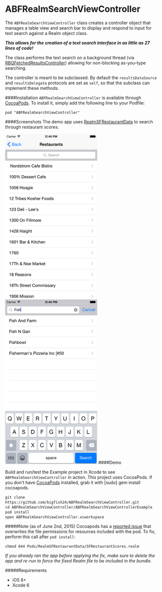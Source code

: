# ABFRealmSearchViewController

The `ABFRealmSearchViewController` class creates a controller object that manages a table view and search bar to display and respond to input for text search against a Realm object class. 

_**This allows for the creation of a text search interface in as little as 27 lines of code!**_

The class performs the text search on a background thread (via [RBQFetchedResultsController](https://github.com/Roobiq/RBQFetchedResultsController)) allowing for non-blocking as-you-type searching.

The controller is meant to be subclassed. By default the `resultsDataSource` and `resultsDelegate` protocols are set as `self`, so that the subclass can implement these methods.

####Installation
`ABFRealmSearchViewController` is available through [CocoaPods](http://cocoapods.org). To install
it, simply add the following line to your Podfile:
```
pod "ABFRealmSearchViewController"
```
####Screenshots
The demo app uses [RealmSFRestaurantData](https://github.com/bigfish24/RealmSFRestaurantData) to search through restaurant scores.

![SF Restaurant Search View](/screenshots/restaurantSearch0.png?raw=true "SF Restaurant Search View")
![SF Restaurant Search With Text View](/screenshots/restaurantSearch1.png?raw=true "SF Restaurant Search With Text View")
####Demo

Build and run/test the Example project in Xcode to see `ABFRealmSearchViewController` in action. This project uses CocoaPods. If you don't have [CocoaPods](http://cocoapods.org/) installed, grab it with [sudo] gem install cocoapods.

```
git clone https://github.com/bigfish24/ABFRealmSearchViewController.git
cd ABFRealmSearchViewController/ABFRealmSearchViewControllerExample
pod install
open ABFRealmSearchViewController.xcworkspace
```
#####Note (as of June 2nd, 2015)
Cocoapods has a [reported issue](https://github.com/CocoaPods/CocoaPods/issues/3557) that overwrites the file permissions for resources included with the pod. To fix, perform this call after `pod install`:
```
chmod 644 Pods/RealmSFRestaurantData/SFRestaurantScores.realm
```
_If you already ran the app before applying the fix, make sure to delete the app and re-run to force the fixed Realm file to be included in the bundle._

#####Requirements

* iOS 8+
* Xcode 6


